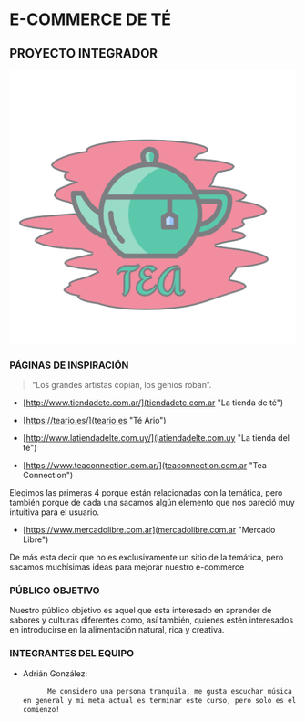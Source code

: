 # E-COMMERCE DE TÉ
## PROYECTO INTEGRADOR

![Logo](Logo.png)

### PÁGINAS DE INSPIRACIÓN

>“Los grandes artistas copian, los genios roban”.

* [http://www.tiendadete.com.ar/](tiendadete.com.ar "La tienda de té")

* [https://teario.es/](teario.es "Té Ario")

* [http://www.latiendadelte.com.uy/](latiendadelte.com.uy "La tienda del té") 

* [https://www.teaconnection.com.ar/](teaconnection.com.ar "Tea Connection")

Elegimos las primeras 4 porque están relacionadas con la temática, pero también porque de cada una sacamos algún elemento que nos pareció muy intuitiva para el usuario.

* [https://www.mercadolibre.com.ar](mercadolibre.com.ar "Mercado Libre")

De más esta decir que no es exclusivamente un sitio de la temática, pero sacamos muchísimas ideas para mejorar nuestro e-commerce

### PÚBLICO OBJETIVO

Nuestro público objetivo es aquel que esta interesado en aprender de sabores y culturas diferentes como, así también, quienes estén interesados en introducirse en la alimentación natural, rica y creativa.



### INTEGRANTES DEL EQUIPO

* Adrián González: 
			
            Me considero una persona tranquila, me gusta escuchar música en general y mi meta actual es terminar este curso, pero solo es el comienzo! 
